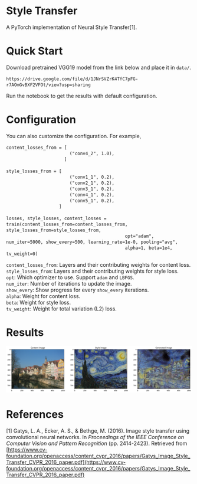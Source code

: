 # Style Transfer
A PyTorch implementation of Neural Style Transfer[1].


# Quick Start
Download pretrained VGG19 model from the link below and place it in `data/`.
```
https://drive.google.com/file/d/1JNrSVZrK4TfC7pFG-r7AOmGvBXF2VFOt/view?usp=sharing
```
Run the notebook to get the results with default configuration.

# Configuration
You can also customize the configuration. For example,
```
content_losses_from = [
                        ("conv4_2", 1.0),
                      ]

style_losses_from = [
                        ("conv1_1", 0.2),
                        ("conv2_1", 0.2),
                        ("conv3_1", 0.2),
                        ("conv4_1", 0.2),
                        ("conv5_1", 0.2),
                    ]

losses, style_losses, content_losses = train(content_losses_from=content_losses_from, style_losses_from=style_losses_from,
                                             opt="adam", num_iter=5000, show_every=500, learning_rate=1e-0, pooling="avg",
                                             alpha=1, beta=1e4, tv_weight=0)
```

`content_losses_from`: Layers and their contributing weights for content loss.  
`style_losses_from`: Layers and their contributing weights for style loss.  
`opt`: Which optimizer to use. Support `adam` and `LBFGS`.  
`num_iter`: Number of iterations to update the image.  
`show_every`: Show progress for every `show_every` iterations.  
`alpha`: Weight for content loss.  
`beta`: Weight for style loss.  
`tv_weight`: Weight for total variation (L2) loss.  

# Results
![Output](./output.png)

# References
[1] Gatys, L. A., Ecker, A. S., & Bethge, M. (2016). Image style transfer using convolutional neural networks. In *Proceedings of the IEEE Conference on Computer Vision and Pattern Recognition* (pp. 2414-2423). Retrieved from [https://www.cv-foundation.org/openaccess/content_cvpr_2016/papers/Gatys_Image_Style_Transfer_CVPR_2016_paper.pdf](https://www.cv-foundation.org/openaccess/content_cvpr_2016/papers/Gatys_Image_Style_Transfer_CVPR_2016_paper.pdf)
